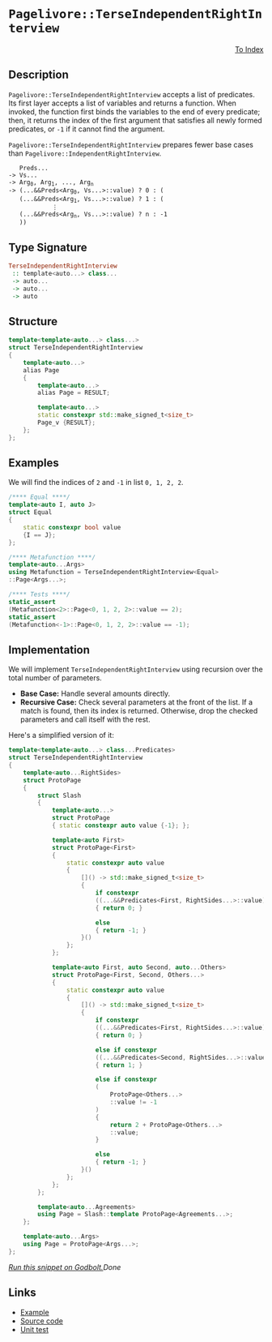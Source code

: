 <!-- Copyright 2024 Feng Mofan
SPDX-License-Identifier: Apache-2.0 -->

# `Pagelivore::TerseIndependentRightInterview`

<p style='text-align: right;'><a href="../../../facilities/metafunctions.md#pagelivore-terse-independent-right-interview">To Index</a></p>

## Description

`Pagelivore::TerseIndependentRightInterview` accepts a list of predicates.
Its first layer accepts a list of variables and returns a function.
When invoked, the function first binds the variables to the end of every predicate;
then, it returns the index of the first argument that satisfies all newly formed predicates, or `-1` if it cannot find the argument.

`Pagelivore::TerseIndependentRightInterview` prepares fewer base cases than `Pagelivore::IndependentRightInterview`.

<pre><code>   Preds...
-> Vs...
-> Arg<sub>0</sub>, Arg<sub>1</sub>, ..., Arg<sub>n</sub>
-> (...&&Preds&lt;Arg<sub>0</sub>, Vs...&gt;::value) ? 0 : (
   (...&&Preds&lt;Arg<sub>1</sub>, Vs...&gt;::value) ? 1 : (
            &vellip;
   (...&&Preds&lt;Arg<sub>n</sub>, Vs...&gt;::value) ? n : -1
   ))</code></pre>

## Type Signature

```Haskell
TerseIndependentRightInterview
 :: template<auto...> class...
 -> auto...
 -> auto...
 -> auto
```

## Structure

```C++
template<template<auto...> class...>
struct TerseIndependentRightInterview
{
    template<auto...>
    alias Page
    {
        template<auto...>
        alias Page = RESULT;

        template<auto...>
        static constexpr std::make_signed_t<size_t>
        Page_v {RESULT};
    };  
};
```

## Examples

We will find the indices of `2` and `-1` in list `0, 1, 2, 2`.

```C++
/**** Equal ****/
template<auto I, auto J>
struct Equal
{
    static constexpr bool value
    {I == J};
};

/**** Metafunction ****/
template<auto...Args>
using Metafunction = TerseIndependentRightInterview<Equal>
::Page<Args...>;

/**** Tests ****/
static_assert
(Metafunction<2>::Page<0, 1, 2, 2>::value == 2);
static_assert
(Metafunction<-1>::Page<0, 1, 2, 2>::value == -1);
```

## Implementation

We will implement `TerseIndependentRightInterview` using recursion over the total number of parameters.

- **Base Case:** Handle several amounts directly.
- **Recursive Case:** Check several parameters at the front of the list.
If a match is found, then its index is returned.
Otherwise, drop the checked parameters and call itself with the rest.

Here's a simplified version of it:

```C++
template<template<auto...> class...Predicates>
struct TerseIndependentRightInterview
{
    template<auto...RightSides>
    struct ProtoPage
    {
        struct Slash
        {
            template<auto...>
            struct ProtoPage
            { static constexpr auto value {-1}; };

            template<auto First>
            struct ProtoPage<First>
            {   
                static constexpr auto value 
                {
                    []() -> std::make_signed_t<size_t>
                    {
                        if constexpr 
                        ((...&&Predicates<First, RightSides...>::value))
                        { return 0; }

                        else
                        { return -1; }
                    }()
                };
            };

            template<auto First, auto Second, auto...Others>
            struct ProtoPage<First, Second, Others...>
            {   
                static constexpr auto value 
                {
                    []() -> std::make_signed_t<size_t>
                    {
                        if constexpr 
                        ((...&&Predicates<First, RightSides...>::value))
                        { return 0; }

                        else if constexpr 
                        ((...&&Predicates<Second, RightSides...>::value))
                        { return 1; }

                        else if constexpr
                        (
                            ProtoPage<Others...>
                            ::value != -1
                        )
                        { 
                            return 2 + ProtoPage<Others...>
                            ::value; 
                        }

                        else
                        { return -1; }
                    }()
                };
            };
        };

        template<auto...Agreements>
        using Page = Slash::template ProtoPage<Agreements...>;
    };

    template<auto...Args>
    using Page = ProtoPage<Args...>;
};
```

[*Run this snippet on Godbolt.*](https://godbolt.org/#z:OYLghAFBqd5QCxAYwPYBMCmBRdBLAF1QCcAaPECAMzwBtMA7AQwFtMQByARg9KtQYEAysib0QXACx8BBAKoBnTAAUAHpwAMvAFYTStJg1DIApACYAQuYukl9ZATwDKjdAGFUtAK4sGIAKxcpK4AMngMmAByPgBGmMQSGmakAA6oCoRODB7evgFBaRmOAmER0SxxCVxJtpj2xQxCBEzEBDk%2BfoG19VlNLQSlUbHxickKza3teV3j/YPllaMAlLaoXsTI7BwA9ABU%2BweHR8e72yYaAIJ7BwDUACKYKa6MyHiYCjeHZ5fXJ39H3wu5yBZgAzOFkN4sDcTKC3AQAJ5PAD6BGITEIClh2GB5nBDEhXmhsLcyHG6CwVGxuJ%2B/zpAOBv12NwAkiwUvQ2IImA1PgdAUz6f9AcCCJh2QYxSSxRKeZgSUwvEQAHSq7E3SFMBQKVXK5TETD4URirGgnGXcbELwOG4AFXiShZDCwT2djAIACU8MAEAQnWLiAA3N4Ad1xAHYrJcbjGbjKOXKFUrULqvT7hHgsKbzRdYzdLdaCDd9agiMomMB5dHYyZI8C83mCzahAYFAh6w2Y7Wo7nOw345L5XDFSq1WaO33Y02iyWyxWq73J13I/nmo5kBqBONMKoUsQbiPUDdA2IvJgYZGALRcWt3WEWC930E9idLgeJ4fJm4AMTwxHG1LVkuq5Wjas6oOWlYkr%2B/4EIBi5Lt2NZAcBU5rngG5oAw267vuh7Hqe56vqhF49iRk4mP4Vj%2BHcEBLDcl7quSIAgCwTAANaYMiGTABE6CoiSGQAF5cXB44oeRNZ1hJkkNngVCbthYq4TCMmybGUC6uYABsOn6oaGFyqabgweMpA3GmvpCJm7xaWaLEnt4mBLEsxHqVJD4GgQ6wMDcGj3o%2BNIIe5sZ1EobkhUhXk%2BQxN7PoFankbedERYh4ZPmRqG3veQUke%2BUqfkQP5/mZB5fkImBYeg5mHrqADyBAIA68EkdOxbEKWEHztBJUEOZFVVeZDVNf%2Bdk5iRSFdolk6zOuik4XuZVFY5Z6qcFWXSetkmUdRtH0YxZqrugLFsZx3HenxAlwsJoktSFpGpep8nzcpi2PbJmlqmYunffpRpGT1sHmZZGZZmNDmES573bSu0XEL5/nxdllzQ%2BRYXns9WELfuqMkZ9yo6XpBr/SaJIDQI1UWd6Vk2TqY7YBDTlQ9NslRZg3nwzccUPsjQIs5J6M3JjW6vcQuOoRA4uSeBkFDm4w0OmNUvkYzq1gGAsJ3LFyuTq5/NJSuOuoXDvlmDCljtZ1sskgro300bwGq0OPP6xN6W5fdebow7DZsxzvnXgFvOe8letbWlGWo9lz6pdHL6Jflcu1aqFzAAa4rutmqVeBkRjFvOMKglrLZakgICJ5bc5QXCqfp1yBB0wT44xyhccezGidJqOyoXMQwBZyhOfhMA%2BeVoXWsy91Nd9431It0C7vz4yQoMrStzYKorAcueXzLyv/JBUyNzYAAjl4Yh8vsgKd4VR4sjVX4AFLwW1p/n7QEaZTGs0YS9O6LTEVAngCJOVfN2Fk49NY3GfovF8sDD6HBuAAWXZkwKgXgCS8l3pcG%2Bbhk49xnvBIeecUHNHQZgrI487QOkwE6F0zxBAg39PEYMmAwxwjfmIeCLFrbT37krJea99jUPGB8bBFwf7IGRFqJQrRgQQFIWgjBDgsgkjMNiHhU83AaHMkEG4yR9EaJACtIiRcoFmFcvPSR0jtTxDgpcBRqDyEqIECSQO9kQC8O0bo8yBj1EeJMZAousVLEWA4CsWgnB/C8D8BwLQpBUCcDcNYaw%2BY1gbCImCHgpACCaHCSsdiARJDKg0AADjMGYAAnJUrg/gymlK4OGcM0hIkcEkLwFgiQdGxPiYkjgvAFAgB0bkuJ4TSBwFgDARAIA1gEBSEqcglA0DsjoPESIrAtiqFKdpS82lJA3GAMgDcUhlRmF4AZIgxBMx6H4IIEQYh2BSBkIIRQKh1CjNILoIIIZ0QpE4DwCJUSYl5ISZwOqSp5lFlQApLZOy9kHKOVzYpZsIAeBWfQHGWSli8BGVoFYEAkDLJSKssgFAIBEpJSAYAUhkg0FoAGQZEAYggpiOEFoCJ/m8FZcwYgCI6oxG0JVEZ2Tln1zqgwWgHKPlYBiF4YAeDaC0EGdwXgWA2JGHENKv8Qq8CBneCCnclUlRbGyeEMUrT4m0DwDEdEvKPBYBBWiPAnSVWkD1cQQBSgHjquAFaoweSVhUAMP3AAaqGOqrpOXPOEKIcQTzbnyCUGoEFXz9CGGMCkyw%2BhrWDMgCsVAKQGjKsvOSTWphLDWDML091VyszwBWHYHVzgICuCmH4IIoRwhDAqCMAo6RMgCDbXoQoA6GDzGGFUboTbGgTDaJ4DoehG0uJnXMLtCxe22FnUOoIsxWjjp7VUBt6TNgSEBRwaJpAem8D6TcWFuz9mHOOcim4EBcCEBIObUEXBsU5IDSsJqTAsAJDoqQQpkhQTKkqaCZpGhJBmEkNpDQGh/DaUqfoTg7TSCdK/cqbSXBtKlMqQ07S/hJC1Kg9pS9IK%2BkDKGb%2B0Z%2BKpkEpmRChZZKKUYvWWwTgLQWCBnDJeJgGoDB5y4JU5UXASnnPwJc65QQE33LjdIBNrzk0fN0MkH5TA/kqrPReq9oKODgrmUqG40Lb3bPvcJ9NXNxOSY0C%2BtFxKMWfosTigN4zCWoHRfERZ5LvPOZGJqIwYnqh8DoAyygzKPncvZVG2LvL%2BWCocFG0V7pxWSpBTKuVCqlVRrVemzV8T8AGhUXq5V8TDXIGNVGs1dQQVWptey%2B1Wx4lOpddk91nrMDesK8PDzQaKwKDDWwiNjAo0KdjY85TshVPvPiRptN/ry1WCzY13NIGC1Fs4CWgg6Ay2ZosFW69Nbab1qnculwzpt3BGdPuxYfaihZBuyOho92N1LoaH0SY868g7rqNO77Aw10TsXVu377bN2rrKKD79qx1gnrh60/T1HOAWbhfs4LI8xMSZKS%2Bt9lzP3fvcwx/9mBAMjBA60zD2HxOwfDP4SpTTQRwYQ2RqjHyaO2Do7isZEzpmzMhX5jjayNk8eICweFLAFCBg3IGHHg5xjSffbWm5shFPTejXNlNIBQSkC0zpgF6Hz3As52C1jUKYVS5l3LhXRkiyooCySz9oIf28/xV5nzpKllO4xcY5AKQUjInl5U5EiuCDIlUHs8L9KHRRZZWy3l8XE98oFUK1L3mxUSqlcVzAsr5ViDy66grGrWuqu1WV/VHyqs1ddXVi1vBGu2oRC1x1VyOu8C6%2BkHr4o%2Bv%2BoY3wYNw3w2RtdZNh5EgZsvKTfNnQuulsZorWtnN52ttZGVdsZiK3K3VviLW/VeaLsNCu%2B4CHehO0w4PcO/tDQXs36yO9ydn3ejg9yJD5/AggeP7B/0G7u7geX4PZHoI6PJ6am69Jo5R77LS6y7Hh24mgO4E4fp4jE70Z4pk4U7AZno04gBVLKigigj%2BB1JkZIYEHhgEYc4QH9Lc7DJ/qgYgCSD%2BCQaNLhhIalKSA1JcDlLfTG6gjgHXqcAk7oHG5nKUECHUHu4rDuoZDOCSBAA%3D%3D)$Done$

## Links

- [Example](../../../code/facilities/metafunctions/pagelivore/terse_independent_right_interview/implementation.hpp)
- [Source code](../../../../conceptrodon/pagelivore/terse_independent_right_interview.hpp)
- [Unit test](../../../../tests/unit/metafunctions/pagelivore/terse_independent_right_interview.test.hpp)
